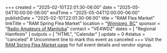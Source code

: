 +++
created = "2025-02-10T22:01:30-06:00"
date = "2025-05-04T10:00:00-06:00"
endTime = "2025-05-04T12:00:00-06:00"
publishDate = "2025-02-10T22:01:30-06:00"
title = "RAM Flea Market"
linkTitle = "RAM Spring Flea Market"
location = "[Winnipeg, BC](https://maps.app.goo.gl/p47evkA1yghm6d68A)"
sponsor = "[Radio Amateurs of Manitoba](https://ramb.ca/)"
contact = "VE4WDZ"
dates = [ "Regional Hamfests" ]
outputs = [ "HTML", "Calendar" ]
update = 0
#status = "canceled"	# Uncomment line to mark this event as canceled	
+++
Visit the [RAM Spring Flea Market page](https://ramb.ca/events/flea-market/)
for full event details and vendor signup.
